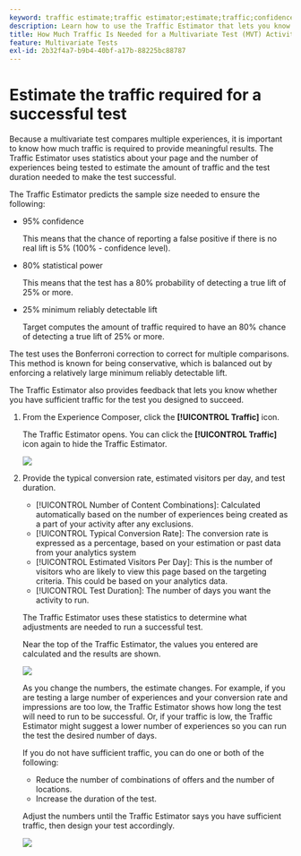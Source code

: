 ```yaml
---
keyword: traffic estimate;traffic estimator;estimate;traffic;confidence;statistical power;lift;bonferroni;conversion rate;visitors per day;duration
description: Learn how to use the Traffic Estimator that lets you know if you have sufficient traffic for your Adobe [!DNL Target] Multivariate Test activity to succeed.
title: How Much Traffic Is Needed for a Multivariate Test (MVT) Activity?
feature: Multivariate Tests
exl-id: 2b32f4a7-b9b4-40bf-a17b-88225bc88787
---
```

# Estimate the traffic required for a successful test

Because a multivariate test compares multiple experiences, it is important to know how much traffic is required to provide meaningful results. The Traffic Estimator uses statistics about your page and the number of experiences being tested to estimate the amount of traffic and the test duration needed to make the test successful.

 The Traffic Estimator predicts the sample size needed to ensure the following:

* 95% confidence

  This means that the chance of reporting a false positive if there is no real lift is 5% (100% - confidence level). 
* 80% statistical power

  This means that the test has a 80% probability of detecting a true lift of 25% or more. 
* 25% minimum reliably detectable lift

  Target computes the amount of traffic required to have an 80% chance of detecting a true lift of 25% or more.

The test uses the Bonferroni correction to correct for multiple comparisons. This method is known for being conservative, which is balanced out by enforcing a relatively large minimum reliably detectable lift.

The Traffic Estimator also provides feedback that lets you know whether you have sufficient traffic for the test you designed to succeed. 

1. From the Experience Composer, click  the **[!UICONTROL Traffic]** icon.

   The Traffic Estimator opens. You can click the **[!UICONTROL Traffic]** icon again to hide the Traffic Estimator.

   ![](assets/estimatorempty.png)

1. Provide the typical conversion rate, estimated visitors per day, and test duration.

   * [!UICONTROL Number of Content Combinations]: Calculated automatically based on the number of experiences being created as a part of your activity after any exclusions. 
   * [!UICONTROL Typical Conversion Rate]: The conversion rate is expressed as a percentage, based on your estimation or past data from your analytics system 
   * [!UICONTROL Estimated Visitors Per Day]: This is the number of visitors who are likely to view this page based on the targeting criteria. This could be based on your analytics data. 
   * [!UICONTROL Test Duration]: The number of days you want the activity to run.

   The Traffic Estimator uses these statistics to determine what adjustments are needed to run a successful test.

   Near the top of the Traffic Estimator, the values you entered are calculated and the results are shown.

   ![](assets/estimatorinsufficient.png)

   As you change the numbers, the estimate changes. For example, if you are testing a large number of experiences and your conversion rate and impressions are too low, the Traffic Estimator shows how long the test will need to run to be successful. Or, if your traffic is low, the Traffic Estimator might suggest a lower number of experiences so you can run the test the desired number of days.

   If you do not have sufficient traffic, you can do one or both of the following:

   * Reduce the number of combinations of offers and the number of locations. 
   * Increase the duration of the test.

   Adjust the numbers until the Traffic Estimator says you have sufficient traffic, then design your test accordingly.

   ![](assets/estimatorok.png)
